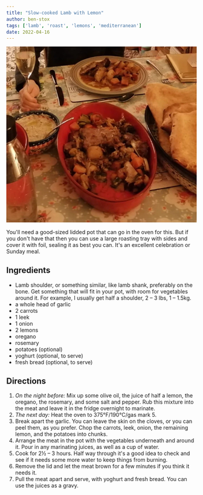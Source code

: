 ```yaml
---
title: "Slow-cooked Lamb with Lemon"
author: ben-stox
tags: ['lamb', 'roast', 'lemons', 'mediterranean']
date: 2022-04-16
---
```


![Slow-cooked Lamb with Lemon](/recipes/pix/slow-cooked-lamb-with-lemon.webp)

You'll need a good-sized lidded pot that can go in the oven for this. But if you don't have that then you can use a large roasting tray with sides and cover it with foil, sealing it as best you can. It's an excellent celebration or Sunday meal.

## Ingredients

- Lamb shoulder, or something similar, like lamb shank, preferably on the bone. Get something that will fit in your pot, with room for vegetables around it. For example, I usually get half a shoulder, 2 – 3 lbs, 1 – 1.5kg.
- a whole head of garlic
- 2 carrots
- 1 leek
- 1 onion
- 2 lemons
- oregano
- rosemary
- potatoes (optional)
- yoghurt (optional, to serve)
- fresh bread (optional, to serve)

## Directions

1. _On the night before:_ Mix up some olive oil, the juice of half a lemon, the oregano, the rosemary, and some salt and pepper. Rub this mixture into the meat and leave it in the fridge overnight to marinate.
2. _The next day:_ Heat the oven to 375°F/190°C/gas mark 5.
3. Break apart the garlic. You can leave the skin on the cloves, or you can peel them, as you prefer. Chop the carrots, leek, onion, the remaining lemon, and the potatoes into chunks.
4. Arrange the meat in the pot with the vegetables underneath and around it. Pour in any marinating juices, as well as a cup of water.
5. Cook for 2½ – 3 hours. Half way through it's a good idea to check and see if it needs some more water to keep things from burning.
6. Remove the lid and let the meat brown for a few minutes if you think it needs it.
7. Pull the meat apart and serve, with yoghurt and fresh bread. You can use the juices as a gravy.
